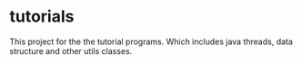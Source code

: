 # tutorials

This project for the the tutorial programs. Which includes java threads, data structure and other utils classes.
